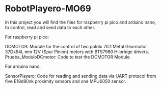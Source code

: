 # RobotPlayero-MO69

In this project you will find the files for raspberry pi pico and arduino nano, to control, read and send data to each other.

For raspberry pi pico:

  DCMOTOR: Module for the control of two pololu 70:1 Metal Gearmotor 37Dx54L mm 12V (Spur Pinion) motors with BTS7960 H-bridge drivers.
  Prueba_ModuloDCmotor: Code to test the DCMOTOR Module.

For arduino nano:

  SensorPlayero: Code for reading and sending data via UART protocol from five E18d80nk proximity sensors and one MPU6050 sensor.
